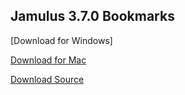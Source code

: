 ## Jamulus 3.7.0 Bookmarks
[Download for Windows]

[Download for Mac](https://github.com/geotechfirst/jamulus/releases/download/r3_7_0_bm1/Jamulus-3.7.0.bookmarks-installer-mac.dmg)

[Download Source](https://github.com/geotechfirst/jamulus/archive/refs/heads/r3_7_0-patch.zip)

